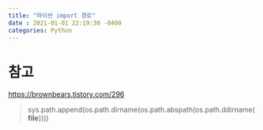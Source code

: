```yaml
---
title: "파이썬 import 경로"
date : 2021-01-01 22:19:30 -0400
categories: Python
---
```


# 참고 

https://brownbears.tistory.com/296


> sys.path.append(os.path.dirname(os.path.abspath(os.path.ddirname(__file__))))



